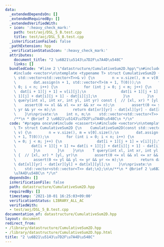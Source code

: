 ```yaml
---
data:
  _extendedDependsOn: []
  _extendedRequiredBy: []
  _extendedVerifiedWith:
  - icon: ':heavy_check_mark:'
    path: test/aoj/DSL_5_B.test.cpp
    title: test/aoj/DSL_5_B.test.cpp
  _isVerificationFailed: false
  _pathExtension: hpp
  _verificationStatusIcon: ':heavy_check_mark:'
  attributes:
    document_title: "2 \u6B21\u5143\u7D2F\u7A4D\u548C"
    links: []
  bundledCode: "#line 2 \"datastructure/CumulativeSum2D.hpp\"\n#include <cassert>\n\
    #include <vector>\n\ntemplate <typename T> struct CumulativeSum2D {\n    CumulativeSum2D(const\
    \ std::vector<std::vector<T>>& v) {\n        n = v.size(), m = v[0].size();\n\
    \        dat.assign(n + 1, std::vector<T>(m + 1, T(0)));\n        for (int i =\
    \ 0; i < n; i++) {\n            for (int j = 0; j < m; j++) {\n              \
    \  dat[i + 1][j + 1] = v[i][j];\n                dat[i + 1][j + 1] += dat[i +\
    \ 1][j] + dat[i][j + 1] - dat[i][j];\n            }\n        }\n    }\n\n    T\
    \ query(int xl, int xr, int yl, int yr) const {  // [xl, xr) * [yl, yr)\n    \
    \    assert(0 <= xl && xl <= xr && xr <= n);\n        assert(0 <= yl && yl <=\
    \ yr && yr <= m);\n        return dat[xr][yr] - dat[xl][yr] - dat[xr][yl] + dat[xl][yl];\n\
    \    }\n\nprivate:\n    int n, m;\n    std::vector<std::vector<T>> dat;\n};\n\n\
    /**\n * @brief 2 \u6B21\u5143\u7D2F\u7A4D\u548C\n */\n"
  code: "#pragma once\n#include <cassert>\n#include <vector>\n\ntemplate <typename\
    \ T> struct CumulativeSum2D {\n    CumulativeSum2D(const std::vector<std::vector<T>>&\
    \ v) {\n        n = v.size(), m = v[0].size();\n        dat.assign(n + 1, std::vector<T>(m\
    \ + 1, T(0)));\n        for (int i = 0; i < n; i++) {\n            for (int j\
    \ = 0; j < m; j++) {\n                dat[i + 1][j + 1] = v[i][j];\n         \
    \       dat[i + 1][j + 1] += dat[i + 1][j] + dat[i][j + 1] - dat[i][j];\n    \
    \        }\n        }\n    }\n\n    T query(int xl, int xr, int yl, int yr) const\
    \ {  // [xl, xr) * [yl, yr)\n        assert(0 <= xl && xl <= xr && xr <= n);\n\
    \        assert(0 <= yl && yl <= yr && yr <= m);\n        return dat[xr][yr] -\
    \ dat[xl][yr] - dat[xr][yl] + dat[xl][yl];\n    }\n\nprivate:\n    int n, m;\n\
    \    std::vector<std::vector<T>> dat;\n};\n\n/**\n * @brief 2 \u6B21\u5143\u7D2F\
    \u7A4D\u548C\n */\n"
  dependsOn: []
  isVerificationFile: false
  path: datastructure/CumulativeSum2D.hpp
  requiredBy: []
  timestamp: '2021-10-01 16:25:03+09:00'
  verificationStatus: LIBRARY_ALL_AC
  verifiedWith:
  - test/aoj/DSL_5_B.test.cpp
documentation_of: datastructure/CumulativeSum2D.hpp
layout: document
redirect_from:
- /library/datastructure/CumulativeSum2D.hpp
- /library/datastructure/CumulativeSum2D.hpp.html
title: "2 \u6B21\u5143\u7D2F\u7A4D\u548C"
---
```

